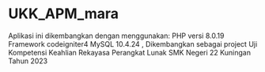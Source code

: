 # UKK_APM_mara
Aplikasi ini dikembangkan dengan menggunakan: PHP versi 8.0.19  Framework codeigniter4 MySQL 10.4.24 ,
Dikembangkan sebagai project Uji Kompetensi Keahlian Rekayasa Perangkat Lunak SMK Negeri 22 Kuningan Tahun 2023
